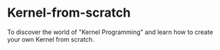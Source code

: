 # Kernel-from-scratch
To discover the world of "Kernel Programming" and learn how to create your own Kernel from scratch.

